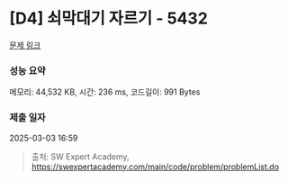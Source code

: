 # [D4] 쇠막대기 자르기 - 5432 

[문제 링크](https://swexpertacademy.com/main/code/problem/problemDetail.do?contestProbId=AWVl47b6DGMDFAXm) 

### 성능 요약

메모리: 44,532 KB, 시간: 236 ms, 코드길이: 991 Bytes

### 제출 일자

2025-03-03 16:59



> 출처: SW Expert Academy, https://swexpertacademy.com/main/code/problem/problemList.do